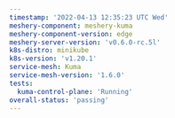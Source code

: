 ```yaml
---
timestamp: '2022-04-13 12:35:23 UTC Wed'
meshery-component: meshery-kuma
meshery-component-version: edge
meshery-server-version: 'v0.6.0-rc.5l'
k8s-distro: minikube
k8s-version: 'v1.20.1'
service-mesh: Kuma
service-mesh-version: '1.6.0'
tests:
  kuma-control-plane: 'Running'
overall-status: 'passing'
---
```

